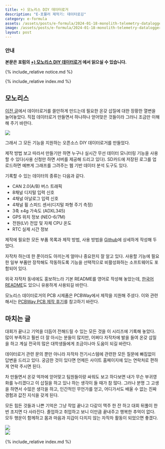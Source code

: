 ```yaml
---
title: +) 모노리스 DIY 데이터로거
description: "E-포뮬러 제작기: 데이터로깅"
category: e-formula
assets: /assets/posts/e-formula/2024-01-18-monolith-telemetry-datalogger
image: /assets/posts/e-formula/2024-01-18-monolith-telemetry-datalogger/main.jpg
layout: post
---
```


### 안내

**본문은 포럼의 [+) 모노리스 DIY 데이터로거](https://dnf.luftaquila.io/t/e-formula/33) 에서 읽으실 수 있습니다.**

{% include_relative notice.md %}

{% include_relative index.md %}

## 모노리스

[이전 글](https://luftaquila.io/blog/e-formula/datalogging-and-can/#%EB%8D%B0%EC%9D%B4%ED%84%B0%EB%A1%9C%EA%B1%B0)에서 데이터로거를 쓸만하게 만드는데 필요한 온갖 삽질에 대한 장황한 열변을 늘어놓았다. 직접 데이터로거 만들면서 하나하나 얻어맞은 것들이라 그러니 조금만 이해해 주기 바란다.

<div class='center'><img src='{{ page.assets }}/monolith.jpg'></div>

그래서 그 모든 기능을 지원하는 오픈소스 DIY 데이터로거를 만들었다.

제작 방법 보고 따라서 만들기만 하면 누구나 실시간 무선 데이터 모니터링 기능을 사용할 수 있다(사용 신청만 하면 서버를 제공해 드리고 있다). SD카드에 저장된 로그를 업로드하면 예쁘게 그래프를 그려주는 웹 기반 데이터 분석 도구도 있다.

기록할 수 있는 데이터의 종류는 다음과 같다.

* CAN 2.0(A/B) 버스 트래픽
* 8채널 디지털 입력 신호
* 4채널 아날로그 입력 신호
* 4채널 휠 스피드 센서(디지털 파형 주기 측정)
* 3축 ±4g 가속도 (ADXL345)
* GPS 위치 정보 (NEO-6/7M)
* 전원(LV) 전압 및 자체 CPU 온도
* RTC 실제 시간 정보

제작에 필요한 모든 부품 목록과 제작 방법, 사용 방법을 [Github](https://github.com/luftaquila/monolith)에 상세하게 작성해 두었다.

자작차 하는데 한 푼이라도 아끼는게 얼마나 중요한지 잘 알고 있다. 사용할 기능에 필요한 일부 부품만 장착해도 작동하도록 기능을 선택적으로 비활성화하는 소프트웨어도 포함되어 있다.

외국 자작차 동네에도 홍보하느라 기본 README를 영어로 작성해 놓았는데, [한국어 README](https://github.com/luftaquila/monolith/blob/main/README_KO.md)도 있으니 유용하게 사용되길 바란다.

모노리스 데이터로거의 PCB 시제품은 PCBWay에서 제작을 지원해 주셨다. 이와 관련해서는 [PCBWay PCB 제작 후기](https://luftaquila.io/blog/diy/monolith-pcbway/)를 참고하기 바란다.

## 마치는 글
대회가 끝나고 기억을 더듬어 전해드릴 수 있는 모든 것을 이 시리즈에 기록해 놓았다. 많이 부족하고 훨씬 더 잘 아시는 분들이 많지만, 어쩌다 자작차에 발을 들여 온갖 삽질을 하고 계실 전국의 많은 대학생들에게 조금이나마 도움이 되길 바란다.

데이터로거 관련 문의 뿐만 아니라 자작차 전기시스템에 관련한 모든 질문에 빠짐없이 답변을 드리고 있다. 궁금한 것이 있다면 언제든 사이트 홈페이지에 있는 연락처로 편하게 연락 주시면 된다.

차 만들면서 온갖 억까에 얻어맞고 팀원들이랑 싸워도 보고 하다보면 내가 무슨 부귀영화를 누리겠다고 이 삽질을 하고 있나 하는 생각이 들 때가 참 많다. 그러나 분명 그 고생을 하면서 수많은 생각을 하고, 인간적인 무언가를 얻고, 어디가서도 배울 수 없는 진짜 경험과 값진 지식을 갖게 된다.

모든 힘든 것들과 나쁜 기억은 그냥 작업 끝나고 다같이 맥주 한 잔 하고 대회 뒤풀이 한 번 조지면 다 사라진다. 졸업하고 취업하고 보니 이만큼 끝내주고 행복한 추억이 없다. 모두 행운이 함께하고 몸과 마음과 지갑이 다치지 않는 자작차 활동이 되었으면 좋겠다.

<div class='center'><img src='{{ page.assets }}/DSC_1574.jpg'></div>

<div class='center'><img src='{{ page.assets }}/DSC_1715.jpg'></div>


{% include_relative index.md %}

</details>
